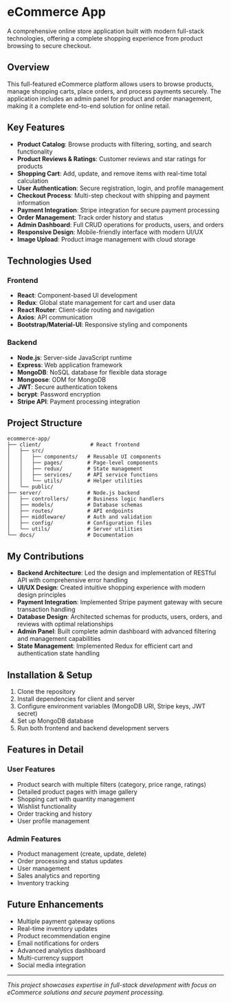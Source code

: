 # eCommerce App

A comprehensive online store application built with modern full-stack technologies, offering a complete shopping experience from product browsing to secure checkout.

## Overview

This full-featured eCommerce platform allows users to browse products, manage shopping carts, place orders, and process payments securely. The application includes an admin panel for product and order management, making it a complete end-to-end solution for online retail.

## Key Features

- **Product Catalog**: Browse products with filtering, sorting, and search functionality
- **Product Reviews & Ratings**: Customer reviews and star ratings for products
- **Shopping Cart**: Add, update, and remove items with real-time total calculation
- **User Authentication**: Secure registration, login, and profile management
- **Checkout Process**: Multi-step checkout with shipping and payment information
- **Payment Integration**: Stripe integration for secure payment processing
- **Order Management**: Track order history and status
- **Admin Dashboard**: Full CRUD operations for products, users, and orders
- **Responsive Design**: Mobile-friendly interface with modern UI/UX
- **Image Upload**: Product image management with cloud storage

## Technologies Used

### Frontend
- **React**: Component-based UI development
- **Redux**: Global state management for cart and user data
- **React Router**: Client-side routing and navigation
- **Axios**: API communication
- **Bootstrap/Material-UI**: Responsive styling and components

### Backend
- **Node.js**: Server-side JavaScript runtime
- **Express**: Web application framework
- **MongoDB**: NoSQL database for flexible data storage
- **Mongoose**: ODM for MongoDB
- **JWT**: Secure authentication tokens
- **bcrypt**: Password encryption
- **Stripe API**: Payment processing integration

## Project Structure

```
ecommerce-app/
├── client/                # React frontend
│   ├── src/
│   │   ├── components/   # Reusable UI components
│   │   ├── pages/        # Page-level components
│   │   ├── redux/        # State management
│   │   ├── services/     # API service functions
│   │   └── utils/        # Helper utilities
│   └── public/
├── server/               # Node.js backend
│   ├── controllers/      # Business logic handlers
│   ├── models/           # Database schemas
│   ├── routes/           # API endpoints
│   ├── middleware/       # Auth and validation
│   ├── config/           # Configuration files
│   └── utils/            # Server utilities
└── docs/                 # Documentation
```

## My Contributions

- **Backend Architecture**: Led the design and implementation of RESTful API with comprehensive error handling
- **UI/UX Design**: Created intuitive shopping experience with modern design principles
- **Payment Integration**: Implemented Stripe payment gateway with secure transaction handling
- **Database Design**: Architected schemas for products, users, orders, and reviews with optimal relationships
- **Admin Panel**: Built complete admin dashboard with advanced filtering and management capabilities
- **State Management**: Implemented Redux for efficient cart and authentication state handling

## Installation & Setup

1. Clone the repository
2. Install dependencies for client and server
3. Configure environment variables (MongoDB URI, Stripe keys, JWT secret)
4. Set up MongoDB database
5. Run both frontend and backend development servers

## Features in Detail

### User Features
- Product search with multiple filters (category, price range, ratings)
- Detailed product pages with image gallery
- Shopping cart with quantity management
- Wishlist functionality
- Order tracking and history
- User profile management

### Admin Features
- Product management (create, update, delete)
- Order processing and status updates
- User management
- Sales analytics and reporting
- Inventory tracking

## Future Enhancements

- Multiple payment gateway options
- Real-time inventory updates
- Product recommendation engine
- Email notifications for orders
- Advanced analytics dashboard
- Multi-currency support
- Social media integration

---

*This project showcases expertise in full-stack development with focus on eCommerce solutions and secure payment processing.*
